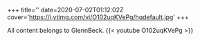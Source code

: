 +++
title=''
date=2020-07-02T01:12:02Z
cover='https://i.ytimg.com/vi/O102uqKVePg/hqdefault.jpg'
+++

All content belongs to GlennBeck.
{{< youtube O102uqKVePg >}}
